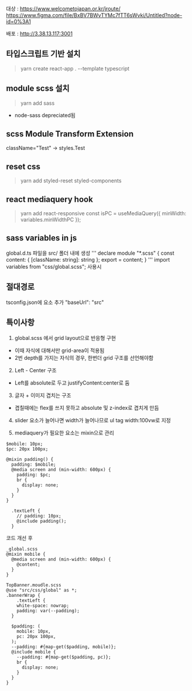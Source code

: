 대상 : https://www.welcometojapan.or.kr/jroute/  
https://www.figma.com/file/BxBV7BWvTYMc7fTT6sWvki/Untitled?node-id=0%3A1

배포 : http://3.38.13.117:3001

## 타입스크립트 기반 설치

> yarn create react-app . --template typescript

## module scss 설치

> yarn add sass

- node-sass depreciated됨

## scss Module Transform Extension

className="Test" -> styles.Test

## reset css

> yarn add styled-reset styled-components  
> <Reset />

## react mediaquery hook

> yarn add react-responsive
> const isPC = useMediaQuery({ minWidth: variables.minWidthPC });

## sass variables in js

global.d.ts 파일을 src/ 폴더 내에 생성
'''
declare module "\*.scss" {
const content: { [className: string]: string };
export = content;
}
'''
import variables from "css/global.scss";
사용시

## 절대경로

tsconfig.json에 요소 추가
"baseUrl": "src"

## 특이사항

1. global.scss 에서 grid layout으로 반응형 구현

- 이때 자식에 대해서만 grid-area이 적용됨
- 2번 depth를 가지는 자식의 경우, 한번더 grid 구조를 선언해야함

2. Left - Center 구조

- Left를 absolute로 두고 justifyContent:center로 둠

3. 글자 + 이미지 겹치는 구조

- 겹칠때에는 flex를 쓰지 못하고 absolute 및 z-index로 겹치게 만듬

4. slider 요소가 늘어나면 width가 늘어나므로 ul tag width:100vw로 지정

5. mediaquery가 필요한 요소는 mixin으로 관리

```
$mobile: 10px;
$pc: 20px 100px;

@mixin padding() {
  padding: $mobile;
  @media screen and (min-width: 600px) {
    padding: $pc;
    br {
      display: none;
    }
  }
}

  .textLeft {
    // padding: 10px;
    @include padding();
  }

```

코드 개선 후

```
_global.scss
@mixin mobile {
  @media screen and (min-width: 600px) {
    @content;
  }
}

TopBanner.moudle.scss
@use "src/css/global" as *;
.bannerWrap {
    .textLeft {
    white-space: nowrap;
    padding: var(--padding);
  }

  $padding: (
    mobile: 10px,
    pc: 20px 100px,
  );
  --padding: #{map-get($padding, mobile)};
  @include mobile {
    --padding: #{map-get($padding, pc)};
    br {
      display: none;
    }
  }
}
```

